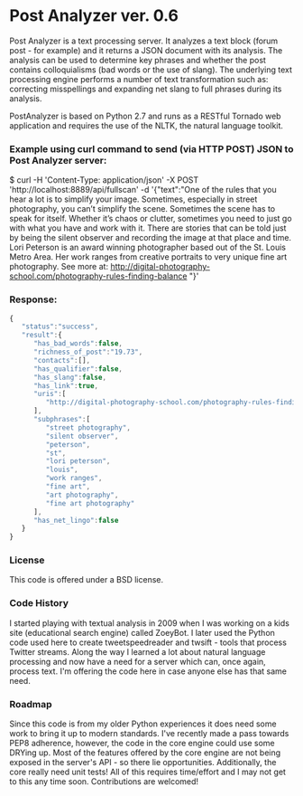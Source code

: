Post Analyzer ver. 0.6
======================

Post Analyzer is a text processing server. It analyzes a text block (forum post - for example) and it returns a JSON
document with its analysis.  The analysis can be used to determine key phrases and whether the post contains
colloquialisms (bad words or the use of slang).  The underlying text processing engine performs a number of text
transformation such as: correcting misspellings and expanding net slang to full phrases during its analysis.

PostAnalyzer is based on Python 2.7 and runs as a RESTful Tornado web application and requires the use of the NLTK,
the natural language toolkit.

### Example using curl command to send (via HTTP POST) JSON to Post Analyzer server:
$ curl -H 'Content-Type: application/json' -X  POST 'http://localhost:8889/api/fullscan' -d '{"text":"One of the rules that you hear a lot is to simplify your image. Sometimes, especially in street photography, you can’t simplify the scene. Sometimes the scene has to speak for itself. Whether it’s chaos or clutter, sometimes you need to just go with what you have and work with it. There are stories that can be told just by being the silent observer and recording the image at that place and time. Lori Peterson is an award winning photographer based out of the St. Louis Metro Area. Her work ranges from creative portraits to very unique fine art photography. See more at: http://digital-photography-school.com/photography-rules-finding-balance "}'

### Response:
```javascript
{
   "status":"success",
   "result":{
      "has_bad_words":false,
      "richness_of_post":"19.73",
      "contacts":[],
      "has_qualifier":false,
      "has_slang":false,
      "has_link":true,
      "uris":[
         "http://digital-photography-school.com/photography-rules-finding-balance"
      ],
      "subphrases":[
         "street photography",
         "silent observer",
         "peterson",
         "st",
         "lori peterson",
         "louis",
         "work ranges",
         "fine art",
         "art photography",
         "fine art photography"
      ],
      "has_net_lingo":false
   }
}
```

### License
This code is offered under a BSD license.

### Code History
I started playing with textual analysis in 2009 when I was working on a kids site (educational search engine) called ZoeyBot.
I later used the Python code used here to create tweetspeedreader and twsift - tools that process Twitter streams. Along the way
I learned a lot about natural language processing and now have a need for a server which can, once again, process text. I'm offering the code here in case anyone else has that same need.

### Roadmap
Since this code is from my older Python experiences it does need some work to bring it up to modern standards.
I've recently made a pass towards PEP8 adherence, however, the code in the core engine could use some DRYing up.
Most of the features offered by the core engine are not being exposed in the server's API - so there lie opportunities.
Additionally, the core really need unit tests!  All of this requires time/effort and I may not get to this any time soon.
Contributions are welcomed!